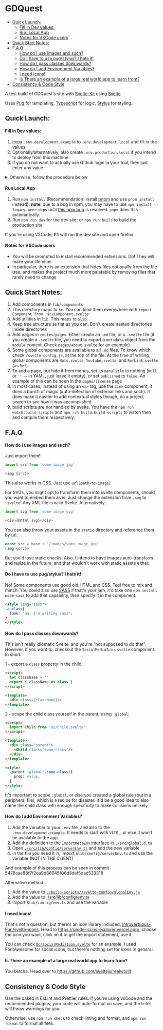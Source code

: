 # GDQuest <!-- omit in toc -->

- [Quick Launch:](#quick-launch)
    - [Fill in Dev values:](#fill-in-dev-values)
    - [Run Local App](#run-local-app)
    - [Notes for VSCode users](#notes-for-vscode-users)
- [Quick Start Notes:](#quick-start-notes)
- [F.A.Q](#faq)
    - [How do I use images and such?](#how-do-i-use-images-and-such)
    - [Do I have to use pug/stylus? I hate it!](#do-i-have-to-use-pugstylus-i-hate-it)
    - [How do I pass classes downwards?](#how-do-i-pass-classes-downwards)
    - [How do I add Environment Variables?](#how-do-i-add-environment-variables)
    - [I need Icons!](#i-need-icons)
    - [Is There an example of a large real world app to learn from?](#is-there-an-example-of-a-large-real-world-app-to-learn-from)
- [Consistency & Code Style](#consistency--code-style)

A test build of GDQuest's site with [Svelte-Kit](https://kit.svelte.dev/docs) using [Svelte](https://svelte.dev/docs)

Uses [Pug](https://pugjs.org/api/getting-started.html) for templating, [Typescript](https://www.typescriptlang.org/) for logic, [Stylus](https://stylus-lang.com/) for styling.

## Quick Launch:

#### Fill in Dev values:

1. copy `.env.development.example` to `.env.development.local` and fill in the values.
2. Optionally/alternatively, also create `.env.production.local` if you intend to deploy from this machine.
3. If you do not want to actually use Github login in your trial, then just enter any value.

<details> 
<summary>Otherwise, follow the procedure below</summary>

1. head to https://github.com/settings/applications/new
2. Create a new application, set its URL to `http://localhost:3000`, and its callback URL to `http://localhost:3000/profile/callback`. Use any value you like for every other field.
3. Click <kbd>Register Application</kbd>

</details>


#### Run Local App

1. Run `npm install` (Recommendation: install [pnpm](https://pnpm.io/) and use `pnpm install` instead). **note**: due to a bug in npm, you may have to use `npm install --legacy-peer-deps` until [this npm bug](https://github.com/npm/cli/issues/3666) is resolved. `pnpm` does this automatically.
2. Run `npm run dev` for the dev site; or `npm run build` to build the production site

If you're using VSCode, <kbd>F5</kbd> will run the dev site and open firefox

#### Notes for VSCode users

- You will be prompted to install recommended extensions. Do! They will make your life nicer
- In particular, there is an extension that hides files optionally from the file tree, and makes the project much more palatable by removing files that rarely need to change


## Quick Start Notes:

1. Add components in `lib/components`
2. This directory maps to `$c`. You can load them everywhere with `import Component from '$c/Component.svelte'`
3. Add utilities in `lib`. This maps to `$lib`
4. Keep tree structure as flat as you can. Don't create nested directories inside directories
5. Add pages in `routes/pages`. Either create an `.md` file, or a `.svelte` file (if you create a `.svelte` file, you need to export a `metadata` object from the `module` context. Check `pages/about.svelte` for an example).
6. Some global components are available to all `.md` files. To know which, check `/svelte.config.js`, at the top of the file. At the time of writing, global components are `Note.svelte`, `Youtube.svelte`, and `RefLink.svelte` (as `Ref`)
7. To add a page, but hide it from menus, set its `menuTitle` to nothing (`null` or `''` -- in YAML, just leave it empty), or set `published` to `false`. An example of this can be seen in the `pages/license` page
8. In most cases, instead of using an `<a>` tag, use the `Link` component, it does a bunch of magic (auto-detection of external links and such). It does make it nastier to add contextual styles though, do a project search to see how it was accomplished
9. build scripts are not handled by svelte. You have the `npm run watch:build-scripts` and `npm run build:build-scripts` to watch then and compile them respectively.

## F.A.Q

#### How do I use images and such?

Just import them!

```js
import src from 'some-image.jpg'

<img {src}>
```

This also works in CSS. Just use `url(path-to-image)`

For SVGs, you might opt to transform them into svelte components, should you want to embed them as is. Just change the extension from `.svg` to `.svelte`! Any XML file is valid Svelte. Alternatively:

```js
import svg from 'some-image.svg'

<div>{@html svg}</div>
```

You can also throw your assets in the `static` directory and reference them by url:

```js
const src = base + '/images/some-image.jpg'
<img {src}>
```

But you'd lose static checks. Also, I intend to have images auto-transform and resize in the future, and that wouldn't work with static assets either.


#### Do I have to use pug/stylus? I hate it!

No! Some components use good old HTML and CSS. Feel free to mix and match. You could also use [SASS](https://sass-lang.com/) if that's your jam, it'd take one `npm install node-sass` to add that capability, then specify it in the component: 

```html
<style lang="sass">
.a-class{
  look: "ma, I'm writing sass";
}
</style>
```

#### How do I pass classes downwards?

This isn't really idiomatic Svelte, and you're "not supposed to do that". However, if you want to, checkout the `SocialMediaIcon.svelte` component. In short:

1 - export a `class` property in the child:

```html
<script>
  let className = ''
  export { className as class }
</script>

<template>
  <div class={className}/>
</template>
```

2 - scope the child class yourself in the parent, using `:global`:

```html
<script>
  import Child from '$c/Child.svelte'
</script>

<template>
  <div class="parent">
    <Child class="some-class"/>
  </div>
</template>

<style>
  .parent :global(.some-class){
    prop: value;
  }
</style>
```

It's important to scope `:global`, or else you created a global rule (but in a peripheral file), which is a recipe for disaster. It'd be a good idea to also name the child class with enough specificity to make collisions unlikely

#### How do I add Environment Variables?

1. Add the variable to your `.env` file, and also to the `.env.development.example`. It needs to start with `VITE_`, or else it won't be available to the app
2. Add the definition to the `ImportMetaEnv` interface in [`./src/global.d.ts`](./src/global.d.ts)
3. Open [`./src/lib/config/serverEnv.ts`](./src/lib/config/serverEnv.ts) and add the new variable
4. In the file you need it in, import `$lib/config/serverEnv.ts` and use the variable (NOT IN THE CLIENT)

And example of this process can be seen in commit 5478eae88f7f2ea9d66045f06d8daf5dad533318

Alternative method:

1. Add the value to [`./build-scripts//svelte-config/globalEnv.js`](./build-scripts//svelte-config/globalEnv.js)
2. Add the value to [./src/lib/config/env.ts](./src/lib/config/env.ts)
3. Import `$lib/config/env.ts` and use the variable

#### I need Icons!

That's not a question, but there's an icon library included, [Introvertuous-Fun/svelte-icons](https://github.com/Introvertuous-Fun/svelte-icons). Head to https://svelte-icons-explorer.vercel.app/, choose the icon you want, click on it to get the import statement, use it.

You can check [`$c/SocialMediaIcon.svelte`](./src/lib/components/SocialMediaIcon.svelte) for an example. I used FontAwesome for social icons, but there's nothing set for icons in general.

#### Is There an example of a large real world app to learn from?

You betcha. Head over to https://github.com/sveltejs/realworld

## Consistency & Code Style

Use the baked in EsLint and Prettier rules. If you're using VsCode and the recommended plugins, your code will auto-format on save, and the linter will throw warnings for you.

Otherwise, use `npm run check` to check linting and format, and `npm run format` to format all files.